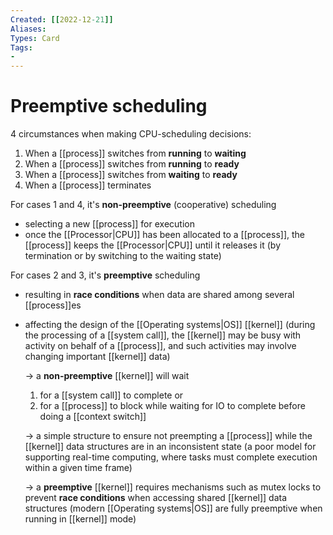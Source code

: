 ```yaml
---
Created: [[2022-12-21]]
Aliases: 
Types: Card
Tags: 
- 
---
```

# Preemptive scheduling
4 circumstances when making CPU-scheduling decisions:
1. When a [[process]] switches from **running** to **waiting**
2. When a [[process]] switches from **running** to **ready**
3. When a [[process]] switches from **waiting** to **ready**
4. When a [[process]] terminates

For cases 1 and 4, it's **non-preemptive** (cooperative) scheduling
- selecting a new [[process]] for execution
- once the [[Processor|CPU]] has been allocated to a [[process]], 
  the [[process]] keeps the [[Processor|CPU]] until it releases it 
  (by termination or by switching to the waiting state)

For cases 2 and 3, it's **preemptive** scheduling
- resulting in **race conditions** when data are shared among several [[process]]es
- affecting the design of the [[Operating systems|OS]] [[kernel]]
  (during the processing of a [[system call]], 
  the [[kernel]] may be busy with activity on behalf of a [[process]], 
  and such activities may involve changing important [[kernel]] data)
  
  → a **non-preemptive** [[kernel]] will wait 
  1. for a [[system call]] to complete or 
  2. for a [[process]] to block while waiting for IO to complete
  before doing a [[context switch]]
  
  → a simple structure to ensure not preempting a [[process]] while the [[kernel]] data structures are in an inconsistent state
  (a poor model for supporting real-time computing, where tasks must complete execution within a given time frame)
  
  → a **preemptive** [[kernel]] requires mechanisms such as mutex locks to prevent **race conditions** when accessing shared [[kernel]] data structures
  (modern [[Operating systems|OS]] are fully preemptive when running in [[kernel]] mode)